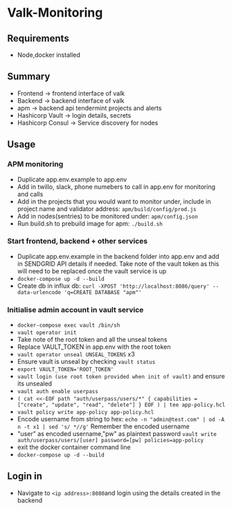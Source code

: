 # Valk-Monitoring

## Requirements
- Node,docker installed

## Summary 
- Frontend -> frontend interface of valk
- Backend -> backend interface of valk
- apm -> backend api tendermint projects and alerts
- Hashicorp Vault -> login details, secrets
- Hashicorp Consul -> Service discovery for nodes

## Usage

### APM monitoring
- Duplicate app.env.example to app.env
- Add in twillo, slack, phone numebers to call in app.env for monitoring and calls
- Add in the projects that you would want to monitor under, include in project name and validator address: `apm/build/config/prod.js`
- Add in nodes(sentries) to be monitored under: `apm/config.json`
- Run build.sh to prebuild image for apm: `./build.sh`

### Start frontend, backend + other services
- Duplicate app.env.example in the backend folder into app.env and add in SENDGRID API details if needed. Take note of the vault token as this will need to be replaced once the vault service is up
- `docker-compose up -d --build`
- Create db in influx db: `curl -XPOST 'http://localhost:8086/query' --data-urlencode 'q=CREATE DATABASE "apm"'`

### Initialise admin account in vault service 
- `docker-compose exec vault /bin/sh`
- `vault operator init`
- Take note of the root token and all the unseal tokens
- Replace VAULT_TOKEN in app.env with the root token
- `vault operator unseal UNSEAL_TOKENS` x3
- Ensure vault is unseal by checking `vault status`
- `export VAULT_TOKEN='ROOT_TOKEN'`
- `vault login (use root token provided when init of vault)` and ensure its unsealed 
- `vault auth enable userpass`
- `(
cat <<-EOF
path "auth/userpass/users/*" {
  capabilities = ["create", "update", "read", "delete"]
}
EOF
) | tee app-policy.hcl`
- `vault policy write app-policy app-policy.hcl`
- Encode username from string to hex: `echo -n "admin@test.com" | od -A n -t x1 | sed 's/ *//g'` Remember the encoded username
- "user" as encoded username,"pw" as plaintext password `vault write auth/userpass/users/[user] password=[pw] policies=app-policy`
- exit the docker container command line
- `docker-compose up -d --build`

## Login in
- Navigate to `<ip address>:8080`and login using the details created in the backend


